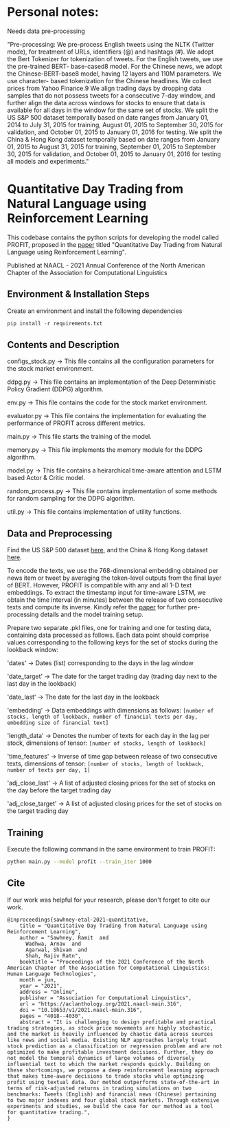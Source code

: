 # Personal notes:

Needs data pre-processing

"Pre-processing: We pre-process English tweets using the NLTK (Twitter mode), for treatment of URLs, identifiers (@) and hashtags (#). We adopt the Bert Tokenizer for tokenization of tweets. For the English tweets, we use the pre-trained BERT- base-cased8 model. For the Chinese news, we adopt the Chinese-BERT-base8 model, having 12 layers and 110M parameters. We use character- based tokenization for the Chinese headlines. We collect prices from Yahoo Finance.9 We align trading days by dropping data samples that do not possess tweets for a consecutive 7-day window, and further align the data across windows for stocks to ensure that data is available for all days in the window for the same set of stocks. We split the US S&P 500 dataset temporally based on date ranges from January 01, 2014 to July 31, 2015 for training, August 01, 2015 to September 30, 2015 for validation, and October 01, 2015 to January 01, 2016 for testing. We split the China & Hong Kong dataset temporally based on date ranges from January 01, 2015 to August 31, 2015 for training, September 01, 2015 to September 30, 2015 for validation, and October 01, 2015 to January 01, 2016 for testing all models and experiments."






# Quantitative Day Trading from Natural Language using Reinforcement Learning

This codebase contains the python scripts for developing the model called PROFIT, proposed in the [paper](https://aclanthology.org/2021.naacl-main.316.pdf) titled "Quantitative Day Trading from Natural Language using Reinforcement Learning".

Published at NAACL - 2021 Annual Conference of the North American Chapter of the Association for Computational Linguistics

## Environment & Installation Steps
Create an environment and install the following dependencies
```python
pip install -r requirements.txt
```

## Contents and Description

configs_stock.py -> This file contains all the configuration parameters for the stock market environment.

ddpg.py -> This file contains an implementation of the Deep Deterministic Policy Gradient (DDPG) algorithm.

env.py -> This file contains the code for the stock market environment.

evaluator.py -> This file contains the implementation for evaluating the performance of PROFIT across different metrics.

main.py -> This file starts the training of the model.

memory.py -> This file implements the memory module for the DDPG algorithm.

model.py -> This file contains a heirarchical time-aware attention and LSTM based Actor & Critic model.

random_process.py -> This file contains implementation of some methods for random sampling for the DDPG algorithm.

util.py -> This file contains implementation of utility functions.

## Data and Preprocessing

Find the US S&P 500 dataset [here](https://github.com/yumoxu/stocknet-dataset), and the China & Hong Kong dataset [here](https://pan.baidu.com/s/1mhCLJJi).

To encode the texts, we use the 768-dimensional embedding obtained per news item or tweet by averaging the token-level outputs from the final layer of BERT. However, PROFIT is compatible with any and all 1-D text embeddings.
To extract the timestamp input for time-aware LSTM, we obtain the time interval (in minutes) between the release of two consecutive texts and compute its inverse.
Kindly refer the [paper](https://aclanthology.org/2021.naacl-main.316.pdf) for further pre-processing details and the model training setup.

Prepare two separate .pkl files, one for training and one for testing data, containing data processed as follows. Each data point should comprise values corresponding to the following keys for the set of stocks during the lookback window:

'dates' -> Dates (list) corresponding to the days in the lag window

'date_target' -> The date for the target trading day (trading day next to the last day in the lookback)

'date_last' -> The date for the last day in the lookback

'embedding' -> Data embeddings with dimensions as follows: `[number of stocks, length of lookback, number of financial texts per day, embedding size of financial text]`

'length_data' -> Denotes the number of texts for each day in the lag per stock, dimensions of tensor: `[number of stocks, length of lookback]`

'time_features' -> Inverse of time gap between release of two consecutive texts, dimensions of tensor: `[number of stocks, length of lookback, number of texts per day, 1]`

'adj_close_last' -> A list of adjusted closing prices for the set of stocks on the day before the target trading day

'adj_close_target' -> A list of adjusted closing prices for the set of stocks on the target trading day

## Training
Execute the following command in the same environment to train PROFIT:
```bash
python main.py --model profit --train_iter 1000
```

## Cite

If our work was helpful for your research, please don't forget to cite our work.

    @inproceedings{sawhney-etal-2021-quantitative,
        title = "Quantitative Day Trading from Natural Language using Reinforcement Learning",
        author = "Sawhney, Ramit  and
          Wadhwa, Arnav  and
          Agarwal, Shivam  and
          Shah, Rajiv Ratn",
        booktitle = "Proceedings of the 2021 Conference of the North American Chapter of the Association for Computational Linguistics: Human Language Technologies",
        month = jun,
        year = "2021",
        address = "Online",
        publisher = "Association for Computational Linguistics",
        url = "https://aclanthology.org/2021.naacl-main.316",
        doi = "10.18653/v1/2021.naacl-main.316",
        pages = "4018--4030",
        abstract = "It is challenging to design profitable and practical trading strategies, as stock price movements are highly stochastic, and the market is heavily influenced by chaotic data across sources like news and social media. Existing NLP approaches largely treat stock prediction as a classification or regression problem and are not optimized to make profitable investment decisions. Further, they do not model the temporal dynamics of large volumes of diversely influential text to which the market responds quickly. Building on these shortcomings, we propose a deep reinforcement learning approach that makes time-aware decisions to trade stocks while optimizing profit using textual data. Our method outperforms state-of-the-art in terms of risk-adjusted returns in trading simulations on two benchmarks: Tweets (English) and financial news (Chinese) pertaining to two major indexes and four global stock markets. Through extensive experiments and studies, we build the case for our method as a tool for quantitative trading.",
    }
